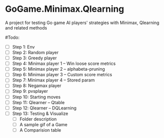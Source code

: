 # GoGame.Minimax.Qlearning
A project for testing Go game AI players' strategies with Minimax, Qlearning and related methods

#Todo:
- [ ] Step 1: Env
- [ ] Step 2: Random player
- [ ] Step 3: Greedy player
- [ ] Step 4: Minimax player 1 – Win loose score metrics
- [ ] Step 5: Minimax player 2 – alphabeta-pruning
- [ ] Step 6: Minimax player 3 – Custom score metrics  
- [ ] Step 7: Minimax player 4 – Stored param
- [ ] Step 8: Negamax player 
- [ ] Step 9: pvsplayer
- [ ] Step 10: Starting moves
- [ ] Step 11: Qlearner – Qtable
- [ ] Step 12: Qlearner – DQLearning
- [ ] Step 13: Testing & Visualize
    - [ ] Folder description
    - [ ] A sample gif of a Game
    - [ ] A Comparision table
